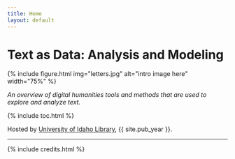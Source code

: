 ```yaml
---
title: Home
layout: default
---
```


# Text as Data: Analysis and Modeling

{% include figure.html img="letters.jpg" alt="intro image here" width="75%" %}

*An overview of digital humanities tools and methods that are used to explore and analyze text.*

{% include toc.html %}

Hosted by [University of Idaho Library](http://www.lib.uidaho.edu/), {{ site.pub_year }}.

------

{% include credits.html %}
